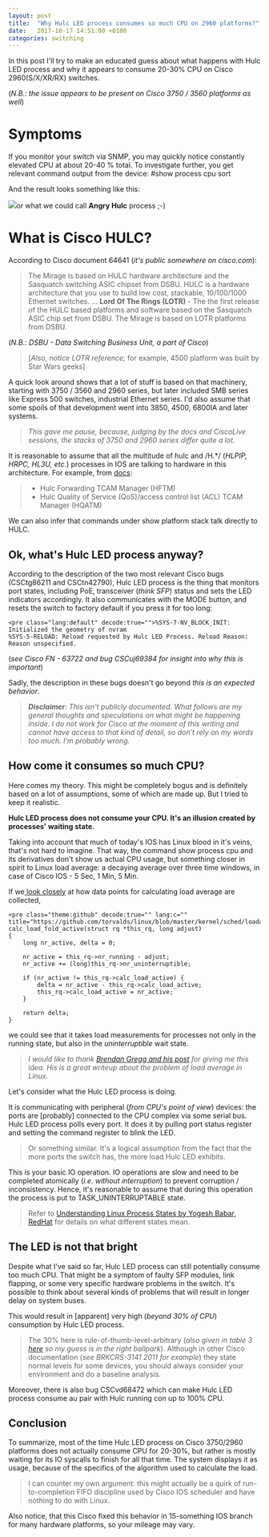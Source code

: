 ```yaml
---
layout: post
title:  "Why Hulc LED process consumes so much CPU on 2960 platforms?"
date:   2017-10-17 14:51:00 +0100
categories: switching
---
```

In this post I\'ll try to make an educated guess about what happens with Hulc LED process and why it appears to consume 20-30% CPU on Cisco 2960(S/X/XR/RX) switches.

(*N.B.: the issue appears to be present on Cisco 3750 / 3560 platforms as well*)

# Symptoms

If you monitor your switch via SNMP, you may quickly notice constantly elevated CPU at about 20-40 % total. To investigate further, you get relevant command output from the device: #show process cpu sort

And the result looks something like this:

[![](https://askbow.com/wp-content/uploads/2017/10/sh-proc-cpu-hulk-led-e1508217172316.png)](https://askbow.com/wp-content/uploads/2017/10/sh-proc-cpu-hulk-led.png)or what we could call **Angry Hulc** process ;-)

# What is Cisco HULC?

According to Cisco document 64641 (*it\'s public somewhere on cisco.com*):

> The Mirage is based on HULC hardware architecture and the Sasquatch switching ASIC chipset from DSBU. HULC is a hardware architecture that you use to build low cost, stackable, 10/100/1000 Ethernet switches.
>  ...
> **Lord Of The Rings (LOTR)** - The the first release of the HULC based platforms and software based on the Sasquatch ASIC chip set from DSBU. The Mirage is based on LOTR platforms from DSBU.

(*N.B.: DSBU - Data Switching Business Unit, a part of Cisco*)

> [*Also, notice LOTR reference;* for example, 4500 platform was built by Star Wars geeks]

A quick look around shows that a lot of stuff is based on that machinery, starting with 3750 / 3560 and 2960 series, but later included SMB series like Express 500 switches, industrial Ethernet series. I\'d also assume that some spoils of that development went into 3850, 4500, 6800IA and later systems.

> *This gave me pause, because, judging by the docs and CiscoLive sessions, the stacks of 3750 and 2960 series differ quite a lot.*

It is reasonable to assume that all the multitude of hulc and /H.*/ (*HLPIP, HRPC, HL3U, etc.*) processes in IOS are talking to hardware in this architecture. For example, from [docs](https://www.cisco.com/c/en/us/td/docs/switches/lan/catalyst2960/software/release/12-2_55_se/configuration/guide/scg_2960/swtrbl.html):

> - Hulc Forwarding TCAM Manager (HFTM)
> - Hulc Quality of Service (QoS)/access control list (ACL) TCAM Manager (HQATM)

We can also infer that commands under show platform stack talk directly to HULC.

## Ok, what\'s Hulc LED process anyway?

According to the description of the two most relevant Cisco bugs (CSCtg86211 and CSCtn42790), Hulc LED process is the thing that monitors port states, including PoE, transceiver (*think SFP*) status and sets the LED indicators accordingly. It also communicates with the MODE button, and resets the switch to factory default if you press it for too long:

```
<pre class="lang:default" decode:true="">%SYS-7-NV_BLOCK_INIT: Initialized the geometry of nvram
%SYS-5-RELOAD: Reload requested by Hulc LED Process. Reload Reason: Reason unspecified.
```

(*see Cisco FN - 63722 and bug CSCuj69384 for insight into why this is important*)

Sadly, the description in these bugs doesn\'t go beyond *this is an expected behavior*.

> ***Disclaimer**: This isn\'t publicly documented. What follows are my general thoughts and speculations on what might be happening inside. I do not work for Cisco at the moment of this writing and cannot have access to that kind of detail, so don’t rely on my words too much. I’m probably wrong.*

## How come it consumes so much CPU?

Here comes my theory. This might be completely bogus and is definitely based on a lot of assumptions, some of which are made up. But I tried to keep it realistic.

**Hulc LED process does not consume your CPU. It\'s an illusion created by processes\' waiting state.**

Taking into account that much of today\'s IOS has Linux blood in it\'s veins, that\'s not hard to imagine. That way, the command show process cpu and its derivatives don\'t show us actual CPU usage, but something closer in spirit to Linux load average: a decaying average over three time windows, in case of Cisco IOS - 5 Sec, 1 Min, 5 Min.

If we[ look closely](https://github.com/torvalds/linux/blob/master/kernel/sched/loadavg.c) at how data points for calculating load average are collected,

```
<pre class="theme:github" decode:true="" lang:c="" title="https://github.com/torvalds/linux/blob/master/kernel/sched/loadavg.c">long calc_load_fold_active(struct rq *this_rq, long adjust)
{
	long nr_active, delta = 0;

	nr_active = this_rq->nr_running - adjust;
	nr_active += (long)this_rq->nr_uninterruptible;

	if (nr_active != this_rq->calc_load_active) {
		delta = nr_active - this_rq->calc_load_active;
		this_rq->calc_load_active = nr_active;
	}

	return delta;
}
```

we could see that it takes load measurements for processes not only in the running state, but also in the *uninterruptible* wait state.

> *I would like to thank [Brendan Gregg and his post](http://www.brendangregg.com/blog/2017-08-08/linux-load-averages.html) for giving me this idea. His is a great writeup about the problem of load average in Linux.*

Let\'s consider what the Hulc LED process is doing.

It is communicating with peripheral (*from CPU\'s point of view*) devices: the ports are [probably] connected to the CPU complex via some serial bus. Hulc LED process polls every port. It does it by pulling port status register and setting the command register to blink the LED.

> Or something similar. It\'s a logical assumption from the fact that the more ports the switch has, the more load Hulc LED exhibits.

This is your basic IO operation. IO operations are slow and need to be completed atomically (*i.e. without interruption*) to prevent corruption / inconsistency. Hence, it\'s reasonable to assume that during this operation the process is put to TASK_UNINTERRUPTABLE state.

> Refer to [Understanding Linux Process States by Yogesh Babar, RedHat](https://access.redhat.com/sites/default/files/attachments/processstates_20120831.pdf) for details on what different states mean.

## The LED is not that bright

Despite what I\'ve said so far, Hulc LED process can still potentially consume too much CPU. That might be a symptom of faulty SFP modules, link flapping, or some very specific hardware problems in the switch. It\'s possible to think about several kinds of problems that will result in longer delay on system buses.

This would result in [apparent] very high (*beyond 30% of CPU*) consumption by Hulc LED process.

> The 30% here is rule-of-thumb-level-arbitrary (*also given in table 3 [here](https://www.cisco.com/c/en/us/td/docs/switches/lan/catalyst3750/software/troubleshooting/cpu_util.html) so my guess is in the right ballpark*). Although in other Cisco documentation (*see BRKCRS-3141 2011 for example*) they state normal levels for some devices, you should always consider your environment and do a baseline analysis.

Moreover, there is also bug CSCvd68472 which can make Hulc LED process consume au pair with Hulc running con up to 100% CPU.

## Conclusion

To summarize, most of the time Hulc LED process on Cisco 3750/2960 platforms does not actually consume CPU for 20-30%, but rather is mostly waiting for its IO syscalls to finish for all that time. The system displays it as usage, because of the specifics of the algorithm used to calculate the load.

> I can counter my own argument: this might actually be a quirk of run-to-completion FIFO discipline used by Cisco IOS scheduler and have nothing to do with Linux.

Also notice, that this Cisco fixed this behavior in 15-something IOS branch for many hardware platforms, so your mileage may vary.